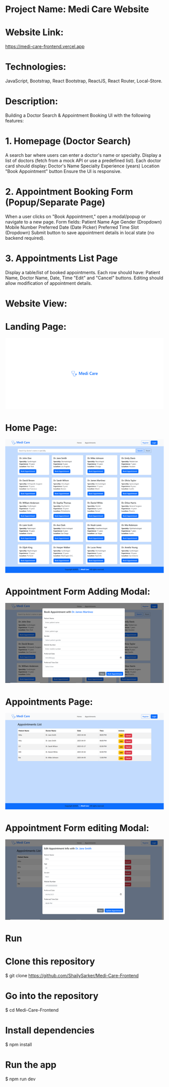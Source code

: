 # Project Name: Medi Care Website

# Website Link:
https://medi-care-frontend.vercel.app

# Technologies:
JavaScript, Bootstrap, React Bootstrap, ReactJS, React Router, Local-Store.

# Description:
Building a Doctor Search & Appointment Booking UI with the following features:

# 1. Homepage (Doctor Search)
A search bar where users can enter a doctor's name or specialty.
Display a list of doctors (fetch from a mock API or use a predefined list).
Each doctor card should display:
Doctor's Name
Specialty
Experience (years)
Location
"Book Appointment" button
Ensure the UI is responsive.

# 2. Appointment Booking Form (Popup/Separate Page)
When a user clicks on "Book Appointment," open a modal/popup or navigate to a new page.
Form fields:
Patient Name
Age
Gender (Dropdown)
Mobile Number
Preferred Date (Date Picker)
Preferred Time Slot (Dropdown)
Submit button to save appointment details in local state (no backend required).

# 3. Appointments List Page
Display a table/list of booked appointments.
Each row should have:
Patient Name, Doctor Name, Date, Time
"Edit" and "Cancel" buttons.
Editing should allow modification of appointment details.

# Website View:

# Landing Page:

![Alt Text](src/assets/Images/landing-page.png)

# Home Page:

![Alt Text](src/assets/Images/home.png)

# Appointment Form Adding Modal:

![Alt Text](src/assets/Images/appointmemt-form.PNG)

# Appointments Page:

![Alt Text](src/assets/Images/appointments.png)

# Appointment Form editing Modal:

![Alt Text](src/assets/Images/edit-appoinment.PNG)

# Run

# Clone this repository
$ git clone https://github.com/ShailySarker/Medi-Care-Frontend  

# Go into the repository
$ cd Medi-Care-Frontend

# Install dependencies
$ npm install

# Run the app
$ npm run dev
